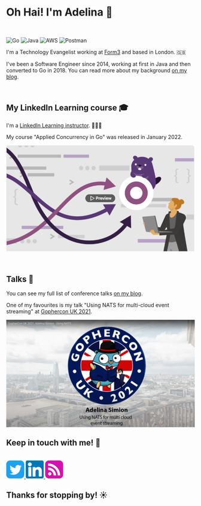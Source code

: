 # Oh Hai! I'm Adelina 👋
<br/>

![Go](https://img.shields.io/badge/go-%2300ADD8.svg?style=for-the-badge&logo=go&logoColor=white)
![Java](https://img.shields.io/badge/java-%23ED8B00.svg?style=for-the-badge&logo=java&logoColor=white)
![AWS](https://img.shields.io/badge/AWS-%23FF9900.svg?style=for-the-badge&logo=amazon-aws&logoColor=white)
![Postman](https://img.shields.io/badge/Postman-FF6C37?style=for-the-badge&logo=postman&logoColor=white)

I'm a Technology Evangelist working at [Form3](https://www.form3.tech/) and based in London. 🇬🇧 

I've been a Software Engineer since 2014, working at first in Java and then converted to Go in 2018.
You can read more about my background [on my blog](https://adelinasimion.dev/about_me/).

<br/>

## My LinkedIn Learning course 🎓

I'm a [LinkedIn Learning instructor](https://www.linkedin.com/learning/instructors/adelina-simion). 👩🏻‍🏫

My course "Applied Concurrency in Go" was released in January 2022.

<a href="https://www.linkedin.com/learning/applied-concurrency-in-go/" target="_blank"><img align="center" src="images/conc-course.png"/></a>

<br/>

## Talks 🎤

You can see my full list of conference talks [on my blog](https://adelinasimion.dev/talks/).

One of my favourites is my talk "Using NATS for multi-cloud event streaming" at [Gophercon UK 2021](https://www.gophercon.co.uk/).

<a href="https://youtu.be/AhnL5addsVo" target="_blank">
    <img align="center" src="images/nats-talk.png" />
</a>

<br/>

## Keep in touch with me! 💌
<br/>

<a href="https://twitter.com/classic_addetz" target="_blank">
   <img src="images/twitter.png" width="48"/>
</a>
<a href="https://www.linkedin.com/in/adelina-simion/" target="_blank">
   <img src="images/linkedin.png" width="48"/>
</a>
<a href="https://adelinasimion.dev/" target="_blank">
   <img src="images/rss.png" width="48"/>
</a>

<br/>

<h2>
Thanks for stopping by! ☀️
</h2>